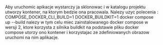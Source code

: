 Aby uruchomic apikacje wystarczy ja sklonowac i w katalogu projektu utworzy kontener, na ktorym bedzie ona pracowala. 
Nalezy uzyc polecenia :
COMPOSE_DOCKER_CLI_BUILD=1 DOCKER_BUILDKIT=1 docker compose up --build
nalezy w tym celu miec zainstalowanego docker compose w wersji 2, ktore korzysta z silnika buildkit
na podstawie pliku docker compose utorzy ono kontener i korzystajac ze zdefiniowanych obrazow uruchomi na nim aplikacje.
